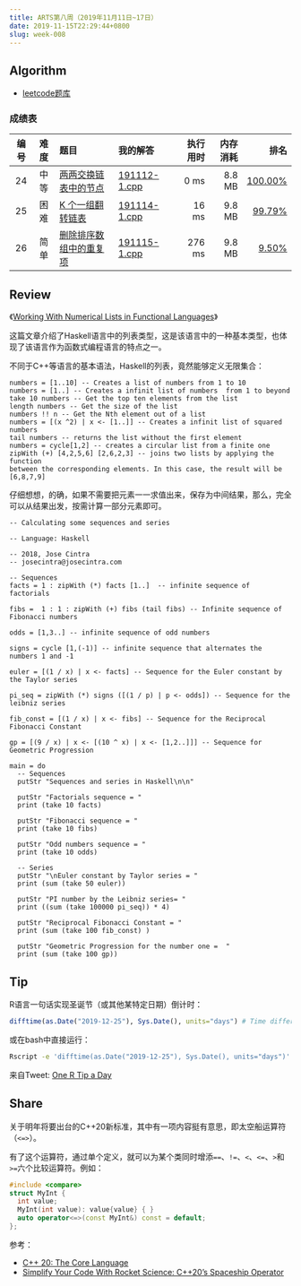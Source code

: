 ```yaml
---
title: ARTS第八周（2019年11月11日~17日）
date: 2019-11-15T22:29:44+0800
slug: week-008
---
```


## Algorithm

* [leetcode题库](https://leetcode-cn.com/problemset/all/)

### 成绩表

| 编号 | 难度 | 题目 | 我的解答 | 执行用时 | 内存消耗 | 排名 |
|:----:|:----:|:-----|:---------|---------:|---------:|-----:|
| 24 | 中等 | [两两交换链表中的节点](https://leetcode-cn.com/problems/swap-nodes-in-pairs/) | [191112-1.cpp](https://github.com/yanlinlin82/leetcode/blob/master/00024_swap-nodes-in-pairs/191112-1.cpp) | 0 ms | 8.8 MB | [100.00%](https://leetcode-cn.com/submissions/detail/36252628/) |
| 25 | 困难 | [K 个一组翻转链表](https://leetcode-cn.com/problems/reverse-nodes-in-k-group/) | [191114-1.cpp](https://github.com/yanlinlin82/leetcode/blob/master/00025_reverse-nodes-in-k-group/191114-1.cpp) | 16 ms | 9.8 MB | [99.79%](https://leetcode-cn.com/submissions/detail/36625174/) |
| 26 | 简单 | [删除排序数组中的重复项](https://leetcode-cn.com/problems/remove-duplicates-from-sorted-array/) | [191115-1.cpp](https://github.com/yanlinlin82/leetcode/blob/master/00026_remove-duplicates-from-sorted-array/191115-1.cpp) | 276 ms | 9.8 MB | [9.50%](https://leetcode-cn.com/submissions/detail/36625326/) |

## Review

《[Working With Numerical Lists in Functional Languages](https://www.codeproject.com/Tips/1265626/Working-With-Numerical-Lists-in-Functional-Languag)》

这篇文章介绍了Haskell语言中的列表类型，这是该语言中的一种基本类型，也体现了该语言作为函数式编程语言的特点之一。

不同于C++等语言的基本语法，Haskell的列表，竟然能够定义无限集合：

```
numbers = [1..10] -- Creates a list of numbers from 1 to 10
numbers = [1..] -- Creates a infinit list of numbers  from 1 to beyond
take 10 numbers -- Get the top ten elements from the list
length numbers -- Get the size of the list
numbers !! n -- Get the Nth element out of a list
numbers = [(x ^2) | x <- [1..]] -- Creates a infinit list of squared numbers
tail numbers -- returns the list without the first element
numbers = cycle[1,2] -- creates a circular list from a finite one
zipWith (+) [4,2,5,6] [2,6,2,3] -- joins two lists by applying the function
between the corresponding elements. In this case, the result will be [6,8,7,9]
```

仔细想想，的确，如果不需要把元素一一求值出来，保存为中间结果，那么，完全可以从结果出发，按需计算一部分元素即可。

```
-- Calculating some sequences and series

-- Language: Haskell

-- 2018, Jose Cintra
-- josecintra@josecintra.com

-- Sequences
facts = 1 : zipWith (*) facts [1..]  -- infinite sequence of factorials

fibs =  1 : 1 : zipWith (+) fibs (tail fibs) -- Infinite sequence of Fibonacci numbers

odds = [1,3..] -- infinite sequence of odd numbers

signs = cycle [1,(-1)] -- infinite sequence that alternates the numbers 1 and -1

euler = [(1 / x) | x <- facts] -- Sequence for the Euler constant by the Taylor series

pi_seq = zipWith (*) signs ([(1 / p) | p <- odds]) -- Sequence for the leibniz series

fib_const = [(1 / x) | x <- fibs] -- Sequence for the Reciprocal Fibonacci Constant

gp = [(9 / x) | x <- [(10 ^ x) | x <- [1,2..]]] -- Sequence for Geometric Progression

main = do
  -- Sequences
  putStr "Sequences and series in Haskell\n\n"

  putStr "Factorials sequence = "
  print (take 10 facts)

  putStr "Fibonacci sequence = "
  print (take 10 fibs)

  putStr "Odd numbers sequence = "
  print (take 10 odds)

  -- Series
  putStr "\nEuler constant by Taylor series = "
  print (sum (take 50 euler))

  putStr "PI number by the Leibniz series= "
  print ((sum (take 100000 pi_seq)) * 4)

  putStr "Reciprocal Fibonacci Constant = "
  print (sum (take 100 fib_const) )

  putStr "Geometric Progression for the number one =  "
  print (sum (take 100 gp))
```

## Tip

R语言一句话实现圣诞节（或其他某特定日期）倒计时：

```r
difftime(as.Date("2019-12-25"), Sys.Date(), units="days") # Time difference of NN days
```

或在bash中直接运行：

```sh
Rscript -e 'difftime(as.Date("2019-12-25"), Sys.Date(), units="days")'
```

来自Tweet: [One R Tip a Day](https://twitter.com/RLangTip/status/1193966624644030465?cn=ZmxleGlibGVfcmVjc18y&refsrc=email)

## Share

关于明年将要出台的C++20新标准，其中有一项内容挺有意思，即太空船运算符（`<=>`）。

有了这个运算符，通过单个定义，就可以为某个类同时增添`==`、`!=`、`<`、`<=`、`>`和`>=`六个比较运算符。例如：

```cpp
#include <compare>
struct MyInt {
  int value;
  MyInt(int value): value{value} { }
  auto operator<=>(const MyInt&) const = default;
};
```

参考：

* [C++ 20: The Core Language](https://www.modernescpp.com/index.php/c-20-the-core-language)
* [Simplify Your Code With Rocket Science: C++20’s Spaceship Operator](https://devblogs.microsoft.com/cppblog/simplify-your-code-with-rocket-science-c20s-spaceship-operator/)

